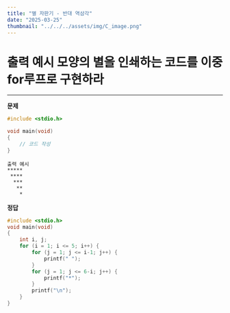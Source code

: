 ```yaml
---
title: "별 자판기 - 반대 역삼각" 
date: "2025-03-25"
thumbnail: "../../../assets/img/C_image.png"
---
```


# 출력 예시 모양의 별을 인쇄하는 코드를 이중 for루프로 구현하라
---

**문제**

```c
#include <stdio.h>

void main(void)
{
	// 코드 작성
}
```
```
출력 예시
*****
 ****
  ***
   **
    *
```

**정답**
```c
#include <stdio.h>
void main(void)
{
	int i, j;
	for (i = 1; i <= 5; i++) {
		for (j = 1; j <= i-1; j++) {
			printf(" ");
		}
		for (j = 1; j <= 6-i; j++) {
			printf("*");
		}
		printf("\n");
	}
}
```

